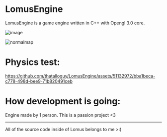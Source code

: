 # LomusEngine

LomusEngine is a game engine written in C++ with Opengl 3.0 core.

![image](https://github.com/thatalloguy/LomusEngine/assets/51132972/3dd24a39-5d31-4874-9b99-29ec15690f94)


![normalmap](https://github.com/thatalloguy/LomusEngine/assets/51132972/298cbcf5-443b-4590-900c-152319accf48)


# Physics test:
https://github.com/thatalloguy/LomusEngine/assets/51132972/bba1beca-c778-498d-bee9-71b820491ceb

# How development is going:
Engine made by 1 person. This is a passion project <3
__________________________________________________________
All of the source code inside of Lomus belongs to me >:)
